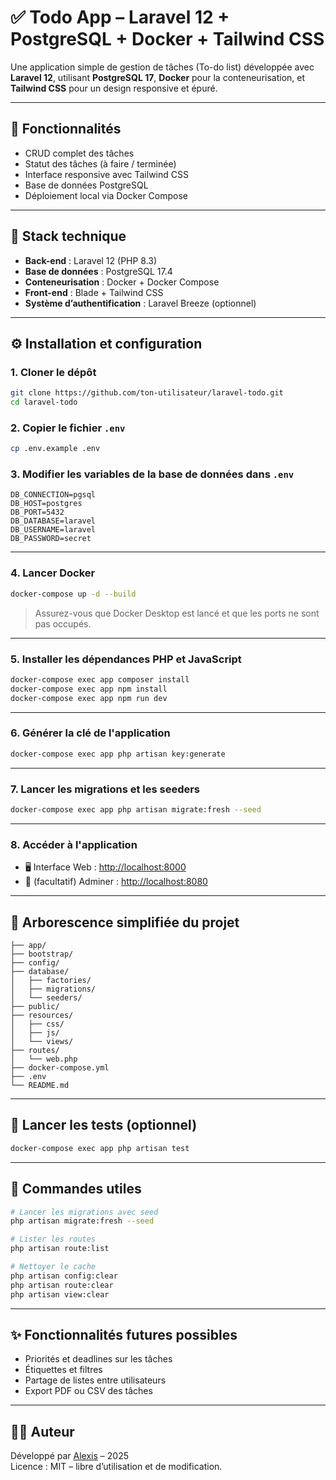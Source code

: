 # ✅ Todo App – Laravel 12 + PostgreSQL + Docker + Tailwind CSS

Une application simple de gestion de tâches (To-do list) développée avec **Laravel 12**, utilisant **PostgreSQL 17**, **Docker** pour la conteneurisation, et **Tailwind CSS** pour un design responsive et épuré.

---

## 🚀 Fonctionnalités

- CRUD complet des tâches
- Statut des tâches (à faire / terminée)
- Interface responsive avec Tailwind CSS
- Base de données PostgreSQL
- Déploiement local via Docker Compose

---

## 🧰 Stack technique

- **Back-end** : Laravel 12 (PHP 8.3)
- **Base de données** : PostgreSQL 17.4
- **Conteneurisation** : Docker + Docker Compose
- **Front-end** : Blade + Tailwind CSS
- **Système d’authentification** : Laravel Breeze (optionnel)

---

## ⚙️ Installation et configuration

### 1. Cloner le dépôt

```bash
git clone https://github.com/ton-utilisateur/laravel-todo.git
cd laravel-todo
```

### 2. Copier le fichier `.env`

```bash
cp .env.example .env
```

### 3. Modifier les variables de la base de données dans `.env`

```env
DB_CONNECTION=pgsql
DB_HOST=postgres
DB_PORT=5432
DB_DATABASE=laravel
DB_USERNAME=laravel
DB_PASSWORD=secret
```

---

### 4. Lancer Docker

```bash
docker-compose up -d --build
```

> Assurez-vous que Docker Desktop est lancé et que les ports ne sont pas occupés.

---

### 5. Installer les dépendances PHP et JavaScript

```bash
docker-compose exec app composer install
docker-compose exec app npm install
docker-compose exec app npm run dev
```

---

### 6. Générer la clé de l'application

```bash
docker-compose exec app php artisan key:generate
```

---

### 7. Lancer les migrations et les seeders

```bash
docker-compose exec app php artisan migrate:fresh --seed
```

---

### 8. Accéder à l'application

- 🖥️ Interface Web : [http://localhost:8000](http://localhost:8000)
- 🐘 (facultatif) Adminer : [http://localhost:8080](http://localhost:8080)

---

## 📁 Arborescence simplifiée du projet

```
├── app/
├── bootstrap/
├── config/
├── database/
│   ├── factories/
│   ├── migrations/
│   └── seeders/
├── public/
├── resources/
│   ├── css/
│   ├── js/
│   └── views/
├── routes/
│   └── web.php
├── docker-compose.yml
├── .env
└── README.md
```

---

## 🧪 Lancer les tests (optionnel)

```bash
docker-compose exec app php artisan test
```

---

## 🔧 Commandes utiles

```bash
# Lancer les migrations avec seed
php artisan migrate:fresh --seed

# Lister les routes
php artisan route:list

# Nettoyer le cache
php artisan config:clear
php artisan route:clear
php artisan view:clear
```

---

## ✨ Fonctionnalités futures possibles

- Priorités et deadlines sur les tâches
- Étiquettes et filtres
- Partage de listes entre utilisateurs
- Export PDF ou CSV des tâches

---

## 👨‍💻 Auteur

Développé par [Alexis](https://github.com/ton-utilisateur) – 2025  
Licence : MIT – libre d’utilisation et de modification.
